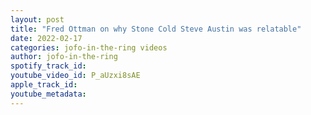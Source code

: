 ```yaml
---
layout: post
title: "Fred Ottman on why Stone Cold Steve Austin was relatable"
date: 2022-02-17
categories: jofo-in-the-ring videos
author: jofo-in-the-ring
spotify_track_id: 
youtube_video_id: P_aUzxi8sAE
apple_track_id: 
youtube_metadata: 
---
```

